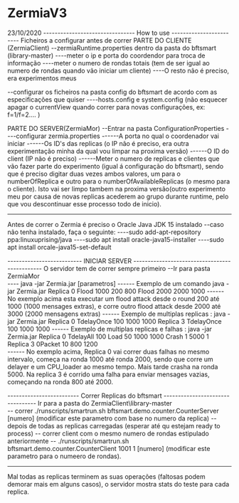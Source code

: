 # ZermiaV3

23/10/2020
-------------------------------- How to use ------------------------
Ficheiros a configurar antes de correr
PARTE DO CLIENTE (ZermiaClient)
--zermiaRuntime.properties dentro da pasta do bftsmart (library-master)
----meter o ip e porta do coordendor para troca de informação
----meter o numero de rondas totais (tem de ser igual ao numero de rondas quando vão iniciar um cliente)
----O resto não é preciso, era experimentos meus

--configurar os ficheiros na pasta config do bftsmart de acordo com as especificações que quiser
----hosts.config e system.config (não esquecer apagar o currentView quando correr para novas configurações, ex: f=1/f=2.... )

PARTE DO SERVER(ZermiaMor)
--Entrar na pasta ConfigurationProperties
----configurar zermia.properties
------A porta no qual o coordenador vai iniciar
------Os ID's das replicas (o IP não é preciso, era outra experimentação minha da qual vou limpar na proxima versão)
------O ID do client (IP não é preciso)
------Meter o numero de replicas e clientes que vão fazer parte do experimento (igual á configuração do bftsmart), sendo que é preciso digitar duas vezes ambos valores, um para o numberOfReplica e outro para o numberOfAvailableReplicas (o mesmo para o cliente). Isto vai ser limpo tambem na proxima versão(outro experimento meu por causa de novas replicas acederem ao grupo durante runtime, pelo que vou descontinuar esse processo todo de inicio).

-----------------------------------------------------------------------

Antes de correr o Zermia é preciso o Oracle Java JDK 15 instalado
--caso não tenha instalado, faça o seguinte:
----sudo add-apt-repository ppa:linuxuprising/java
----sudo apt install oracle-java15-installer
----sudo apt install orcale-java15-set-default

-------------------------- INICIAR SERVER ----------------------------------------------
O servidor tem de correr sempre primeiro
--Ir para pasta ZermiaMor\
---- java -jar Zermia.jar [parametros]
------ Exemplo de um comando java -jar Zermia.jar Replica 0 Flood 1000 200 800 Flood 2000 2000 1000
------ No exemplo acima esta executar um flood attack desde o round 200 até 1000 (1000 mensages extras), e corre outro flood attack desde 2000 até 3000 (2000 mensagens extras)
------ Exemplo de multiplas replicas : java -jar Zermia.jar Replica 0 TdelayOnce 100 1000 1000 Replica 3 TdelayOnce 100 1000 1000
------ Exemplo de multiplas replicas e falhas : java -jar Zermia.jar Replica 0 TdelayAll 100 Load 50 1000 1000 Crash 1 5000 1 Replica 3 0Packet 10 800 1200  
------ No exemplo acima, Replica 0 vai correr duas falhas no mesmo intervalo, começa na ronda 1000 até ronda 2000, sendo que corre um delayer e um CPU_loader ao mesmo tempo. Mais tarde crasha na ronda 5000. Na replica 3 é corrido uma falha para enviar mensages vazias, começando na ronda 800 até 2000.

------------------------- Correr Replicas do bftsmart ---------------------------------
Ir para a pasta do ZermiaClient\library-master\
-- correr ./runscripts/smartrun.sh bftsmart.demo.counter.CounterServer [numero] (modificar este parametro com base no numero da replica)
-- depois de todas as replicas carregadas (esperar até qu estejam ready to process)
-- correr client com o mesmo numero de rondas estipulado anteriormente
-- ./runscripts/smartrun.sh bftsmart.demo.counter.CounterClient 1001 1 [numero] (modificar este parametro para o numeero de rondas).

--------------------------------------------------------------------------------------
Mal todas as replicas terminem as suas operações (faltosas podem demorar mais em alguns casos), o servidor mostra stats do teste para cada replica.


